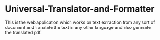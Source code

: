 # Universal-Translator-and-Formatter
This is the web application which works on text extraction from any sort of document and translate the text in any other language and also generate the translated pdf.

